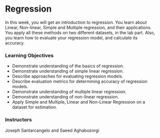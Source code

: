 # Regression 
In this week, you will get an introduction to regression. You learn about Linear, Non-linear, Simple and Multiple regression, and their applications. You apply all these methods on two different datasets, in the lab part. Also, you learn how to evaluate your regression model, and calculate its accuracy.

### Learning Objectives
- Demonstrate understanding of the basics of regression.
- Demonstrate understanding of simple linear regression.
- Describe approaches for evaluating regression models.
- Describe evaluation metrics for determining accuracy of regression models.
- Demonstrate understanding of multiple linear regression.
- Demonstrate understanding of non-linear regression.
- Apply Simple and Multiple, Linear and Non-Linear Regression on a dataset for estimation.

### Instructors
Joseph Santarcangelo and Saeed Aghabozorgi

